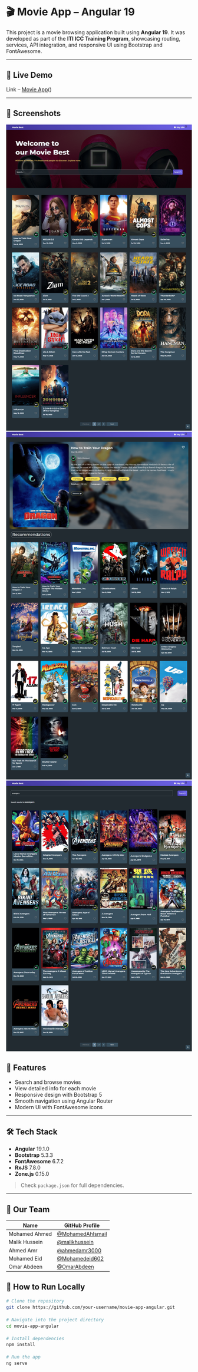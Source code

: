 # 🎬 Movie App – Angular 19

This project is a movie browsing application built using **Angular 19**. It was developed as part of the **ITI ICC Training Program**, showcasing routing, services, API integration, and responsive UI using Bootstrap and FontAwesome.

---

## 🚀 Live Demo

Link – [Movie App](https://iti-angular-movie-app.vercel.app/)()

---

## 📸 Screenshots

  ![Home Page](screenshots/1.png)
  ![Home Page](screenshots/2.png)
  ![Home Page](screenshots/3.png)

## 🧠 Features

- Search and browse movies
- View detailed info for each movie
- Responsive design with Bootstrap 5
- Smooth navigation using Angular Router
- Modern UI with FontAwesome icons

---

## 🛠️ Tech Stack

- **Angular** 19.1.0
- **Bootstrap** 5.3.3
- **FontAwesome** 6.7.2
- **RxJS** 7.8.0
- **Zone.js** 0.15.0

> Check `package.json` for full dependencies.

---

## 👥 Our Team

| Name          | GitHub Profile                                         |
| ------------- | ------------------------------------------------------ |
| Mohamed Ahmed | [@MohamedAhIsmail](https://github.com/MohamedAhIsmail) |
| Malik Hussein | [@malikhussein](https://github.com/malikhussein)       |
| Ahmed Amr     | [@ahmedamr3000](https://github.com/ahmedamr3000)       |
| Mohamed Eid   | [@Mohamedeid602](https://github.com/Mohamedeid602)     |
| Omar Abdeen   | [@OmarAbdeen](https://github.com/Test0-VC)             |


## 🧩 How to Run Locally

```bash
# Clone the repository
git clone https://github.com/your-username/movie-app-angular.git

# Navigate into the project directory
cd movie-app-angular

# Install dependencies
npm install

# Run the app
ng serve
